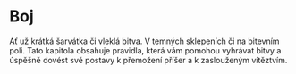 # Boj

Ať už krátká šarvátka či vleklá bitva. V temných sklepeních či na bitevním poli. Tato kapitola obsahuje pravidla, která vám pomohou vyhrávat bitvy a úspěšně dovést své postavy k přemožení příšer a k zaslouženým vítěztvím. 